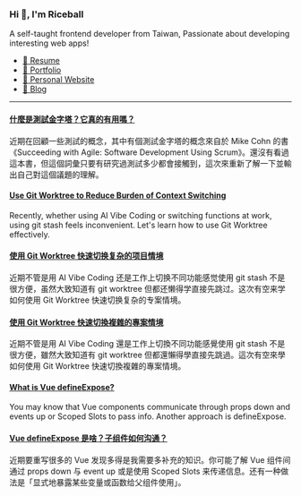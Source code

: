 <h3 >Hi 👋, I'm Riceball</h3>
<p>A self-taught frontend developer from Taiwan, Passionate about developing interesting web apps!</p>

- [📜 Resume](https://weweweb.pages.dev/en/resume/)
- [💼 Portfolio](https://weweweb.pages.dev/en/work/)
- [🏡 Personal Website](https://weweweb.pages.dev/en/)
- [📝 Blog](https://www.webdong.dev/en/)
---

<!--START_SECTION:feed-->
#### [什麼是測試金字塔？它真的有用嗎？](https:&#x2F;&#x2F;www.webdong.dev&#x2F;zh-tw&#x2F;post&#x2F;testing-pyramid&#x2F;) 
近期在回顧一些測試的概念，其中有個測試金字塔的概念來自於 Mike Cohn 的書 《Succeeding with Agile: Software Development Using Scrum》。還沒有看過這本書，但這個詞彙只要有研究過測試多少都會接觸到，這次來重新了解一下並輸出自己對這個議題的理解。
#### [Use Git Worktree to Reduce Burden of Context Switching](https:&#x2F;&#x2F;www.webdong.dev&#x2F;en&#x2F;post&#x2F;git-worktree&#x2F;) 
Recently, whether using AI Vibe Coding or switching functions at work, using git stash feels inconvenient. Let&#39;s learn how to use Git Worktree effectively.
#### [使用 Git Worktree 快速切换复杂的项目情境](https:&#x2F;&#x2F;www.webdong.dev&#x2F;zh-cn&#x2F;post&#x2F;git-worktree&#x2F;) 
近期不管是用 AI Vibe Coding 还是工作上切换不同功能感觉使用 git stash 不是很方便，虽然大致知道有 git worktree 但都还懒得学直接先跳过。这次有空来学如何使用 Git Worktree 快速切换复杂的专案情境。
#### [使用 Git Worktree 快速切換複雜的專案情境](https:&#x2F;&#x2F;www.webdong.dev&#x2F;zh-tw&#x2F;post&#x2F;git-worktree&#x2F;) 
近期不管是用 AI Vibe Coding 還是工作上切換不同功能感覺使用 git stash 不是很方便，雖然大致知道有 git worktree 但都還懶得學直接先跳過。這次有空來學如何使用 Git Worktree 快速切換複雜的專案情境。
#### [What is Vue defineExpose?](https:&#x2F;&#x2F;www.webdong.dev&#x2F;en&#x2F;post&#x2F;vue-define-expose&#x2F;) 
You may know that Vue components communicate through props down and events up or Scoped Slots to pass info. Another approach is defineExpose.
#### [Vue defineExpose 是啥？子组件如何沟通？](https:&#x2F;&#x2F;www.webdong.dev&#x2F;zh-cn&#x2F;post&#x2F;vue-define-expose&#x2F;) 
近期要重写很多的 Vue 发现多得是我需要多补充的知识。你可能了解 Vue 组件间通过 props down 与 event up 或是使用 Scoped Slots 来传递信息。还有一种做法是「显式地暴露某些变量或函数给父组件使用」。
<!--END_SECTION:feed-->

